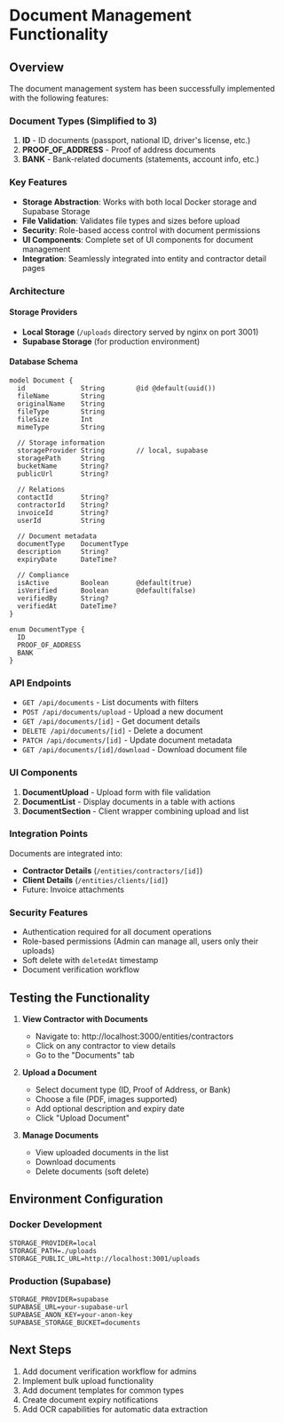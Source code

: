 # Document Management Functionality

## Overview
The document management system has been successfully implemented with the following features:

### Document Types (Simplified to 3)
1. **ID** - ID documents (passport, national ID, driver's license, etc.)
2. **PROOF_OF_ADDRESS** - Proof of address documents  
3. **BANK** - Bank-related documents (statements, account info, etc.)

### Key Features
- **Storage Abstraction**: Works with both local Docker storage and Supabase Storage
- **File Validation**: Validates file types and sizes before upload
- **Security**: Role-based access control with document permissions
- **UI Components**: Complete set of UI components for document management
- **Integration**: Seamlessly integrated into entity and contractor detail pages

### Architecture

#### Storage Providers
- **Local Storage** (`/uploads` directory served by nginx on port 3001)
- **Supabase Storage** (for production environment)

#### Database Schema
```prisma
model Document {
  id              String        @id @default(uuid())
  fileName        String        
  originalName    String        
  fileType        String        
  fileSize        Int           
  mimeType        String        
  
  // Storage information
  storageProvider String        // local, supabase
  storagePath     String        
  bucketName      String?       
  publicUrl       String?       
  
  // Relations
  contactId       String?       
  contractorId    String?       
  invoiceId       String?       
  userId          String        
  
  // Document metadata
  documentType    DocumentType  
  description     String?
  expiryDate      DateTime?     
  
  // Compliance
  isActive        Boolean       @default(true)
  isVerified      Boolean       @default(false)
  verifiedBy      String?       
  verifiedAt      DateTime?     
}

enum DocumentType {
  ID
  PROOF_OF_ADDRESS
  BANK
}
```

### API Endpoints
- `GET /api/documents` - List documents with filters
- `POST /api/documents/upload` - Upload a new document
- `GET /api/documents/[id]` - Get document details
- `DELETE /api/documents/[id]` - Delete a document
- `PATCH /api/documents/[id]` - Update document metadata
- `GET /api/documents/[id]/download` - Download document file

### UI Components
1. **DocumentUpload** - Upload form with file validation
2. **DocumentList** - Display documents in a table with actions
3. **DocumentSection** - Client wrapper combining upload and list

### Integration Points
Documents are integrated into:
- **Contractor Details** (`/entities/contractors/[id]`)
- **Client Details** (`/entities/clients/[id]`)
- Future: Invoice attachments

### Security Features
- Authentication required for all document operations
- Role-based permissions (Admin can manage all, users only their uploads)
- Soft delete with `deletedAt` timestamp
- Document verification workflow

## Testing the Functionality

1. **View Contractor with Documents**
   - Navigate to: http://localhost:3000/entities/contractors
   - Click on any contractor to view details
   - Go to the "Documents" tab

2. **Upload a Document**
   - Select document type (ID, Proof of Address, or Bank)
   - Choose a file (PDF, images supported)
   - Add optional description and expiry date
   - Click "Upload Document"

3. **Manage Documents**
   - View uploaded documents in the list
   - Download documents
   - Delete documents (soft delete)

## Environment Configuration

### Docker Development
```env
STORAGE_PROVIDER=local
STORAGE_PATH=./uploads
STORAGE_PUBLIC_URL=http://localhost:3001/uploads
```

### Production (Supabase)
```env
STORAGE_PROVIDER=supabase
SUPABASE_URL=your-supabase-url
SUPABASE_ANON_KEY=your-anon-key
SUPABASE_STORAGE_BUCKET=documents
```

## Next Steps
1. Add document verification workflow for admins
2. Implement bulk upload functionality
3. Add document templates for common types
4. Create document expiry notifications
5. Add OCR capabilities for automatic data extraction